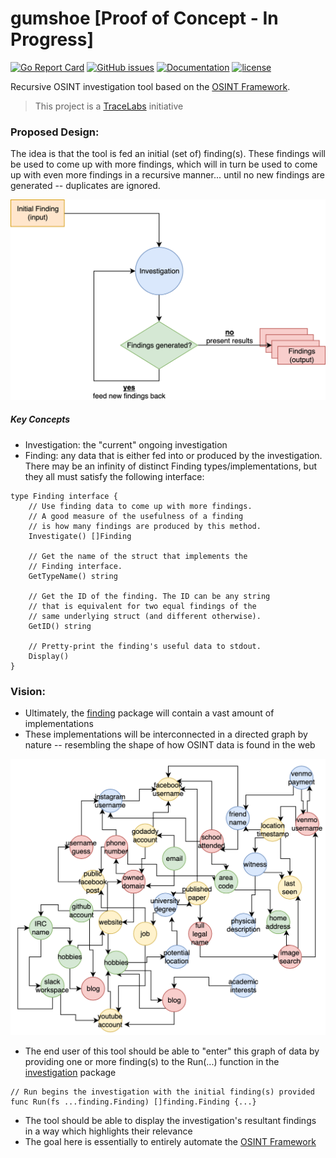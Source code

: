 # gumshoe [Proof of Concept - In Progress]

[![Go Report Card](https://goreportcard.com/badge/github.com/tracelabs/gumshoe)](https://goreportcard.com/report/github.com/tracelabs/gumshoe)
[![GitHub issues](https://img.shields.io/github/issues/tracelabs/gumshoe)](https://github.com/tracelabs/gumshoe/issues)
[![Documentation](https://godoc.org/github.com/tracelabs/gumshoe?status.svg)](https://godoc.org/github.com/tracelabs/gumshoe)
[![license](https://img.shields.io/github/license/tracelabs/gumshoe)](https://github.com/tracelabs/gumshoe/blob/master/LICENSE)

Recursive OSINT investigation tool based on the [OSINT Framework](https://osintframework.com/).

> This project is a [TraceLabs](https://tracelabs.org) initiative
 
### Proposed Design:

The idea is that the tool is fed an initial (set of) finding(s). These findings will be used to come up with more findings, which will in turn be used to come up with even more findings in a recursive manner... until no new findings are generated -- duplicates are ignored.

![](./docs/assets/initial_design.png)

##### Key Concepts

- Investigation: the "current" ongoing investigation
- Finding: any data that is either fed into or produced by the investigation. There may be an infinity of distinct Finding types/implementations, but they all must satisfy the following interface:

```
type Finding interface {
	// Use finding data to come up with more findings.
	// A good measure of the usefulness of a finding
	// is how many findings are produced by this method.
	Investigate() []Finding

	// Get the name of the struct that implements the 
	// Finding interface.
	GetTypeName() string

	// Get the ID of the finding. The ID can be any string
	// that is equivalent for two equal findings of the 
	// same underlying struct (and different otherwise).
	GetID() string
	
	// Pretty-print the finding's useful data to stdout.
	Display()
}
```

### Vision:


- Ultimately, the [finding](https://github.com/tracelabs/gumshoe/tree/master/finding) package will contain a vast amount of implementations
- These implementations will be interconnected in a directed graph by nature -- resembling the shape of how OSINT data is found in the web

![](./docs/assets/osint-graph.png)

- The end user of this tool should be able to "enter" this graph of data by providing one or more finding(s) to the Run(...) function in the [investigation](https://github.com/tracelabs/gumshoe/tree/master/investigation) package
 
```
// Run begins the investigation with the initial finding(s) provided
func Run(fs ...finding.Finding) []finding.Finding {...}
```
- The tool should be able to display the investigation's resultant findings in a way which highlights their relevance
- The goal here is essentially to entirely automate the [OSINT Framework](https://osintframework.com/)


